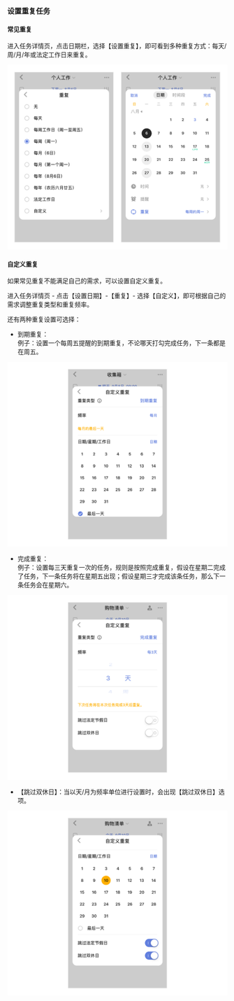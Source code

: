 ### 设置重复任务


#### 常见重复

进入任务详情页，点击日期栏，选择【设置重复】，即可看到多种重复方式：每天/周/月/年或法定工作日来重复。

![iosnormalrepeat](../../images/ios/addtask/commonrepeat.jpg)

#### 自定义重复

如果常见重复不能满足自己的需求，可以设置自定义重复。

进入任务详情页 - 点击【设置日期】-【重复】- 选择【自定义】，即可根据自己的需求调整重复类型和重复频率。

还有两种重复设置可选择：

* 到期重复：
  <br >例子：设置一个每周五提醒的到期重复，不论哪天打勾完成任务，下一条都是在周五。

![ioscustomrepeat1](../../images/ios/addtask/customrepeat1.jpg)

* 完成重复：
  <br >例子：设置每三天重复一次的任务，规则是按照完成重复，假设在星期二完成了任务，下一条任务将在星期五出现；假设星期三才完成该条任务，那么下一条任务会在星期六。

![ioscustomrepeat](../../images/ios/addtask/customrepeat2.jpg)

* 【跳过双休日】：当以天/月为频率单位进行设置时，会出现【跳过双休日】选项。

![ioscustomrepeat3](../../images/ios/addtask/customrepeat3.jpg)

